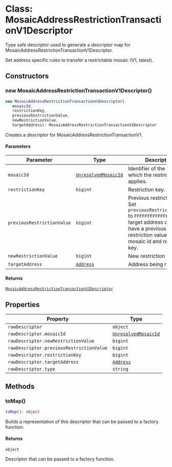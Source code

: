 # Class: MosaicAddressRestrictionTransactionV1Descriptor

Type safe descriptor used to generate a descriptor map for MosaicAddressRestrictionTransactionV1Descriptor.

Set address specific rules to transfer a restrictable mosaic (V1, latest).

## Constructors

### new MosaicAddressRestrictionTransactionV1Descriptor()

```ts
new MosaicAddressRestrictionTransactionV1Descriptor(
   mosaicId, 
   restrictionKey, 
   previousRestrictionValue, 
   newRestrictionValue, 
   targetAddress): MosaicAddressRestrictionTransactionV1Descriptor
```

Creates a descriptor for MosaicAddressRestrictionTransactionV1.

#### Parameters

| Parameter | Type | Description |
| ------ | ------ | ------ |
| `mosaicId` | [`UnresolvedMosaicId`](../../models/classes/UnresolvedMosaicId.md) | Identifier of the mosaic to which the restriction applies. |
| `restrictionKey` | `bigint` | Restriction key. |
| `previousRestrictionValue` | `bigint` | Previous restriction value. Set `previousRestrictionValue` to `FFFFFFFFFFFFFFFF` if the target address does not have a previous restriction value for this mosaic id and restriction key. |
| `newRestrictionValue` | `bigint` | New restriction value. |
| `targetAddress` | [`Address`](../../../classes/Address.md) | Address being restricted. |

#### Returns

[`MosaicAddressRestrictionTransactionV1Descriptor`](MosaicAddressRestrictionTransactionV1Descriptor.md)

## Properties

| Property | Type |
| ------ | ------ |
| <a id="rawdescriptor"></a> `rawDescriptor` | `object` |
| `rawDescriptor.mosaicId` | [`UnresolvedMosaicId`](../../models/classes/UnresolvedMosaicId.md) |
| `rawDescriptor.newRestrictionValue` | `bigint` |
| `rawDescriptor.previousRestrictionValue` | `bigint` |
| `rawDescriptor.restrictionKey` | `bigint` |
| `rawDescriptor.targetAddress` | [`Address`](../../../classes/Address.md) |
| `rawDescriptor.type` | `string` |

## Methods

### toMap()

```ts
toMap(): object
```

Builds a representation of this descriptor that can be passed to a factory function.

#### Returns

`object`

Descriptor that can be passed to a factory function.
